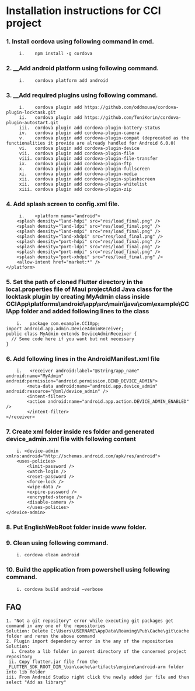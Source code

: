 # __Installation instructions for CCI project__
  ### 1. __Install cordova using following command in cmd.__
         i.    npm install -g cordova
  ### 2. __Add android platform using following command.
         i.    cordova platform add android
  ### 3. __Add required plugins using following command.
         i.    cordova plugin add https://github.com/oddmouse/cordova-plugin-locktask.git
         ii.   cordova plugin add https://github.com/ToniKorin/cordova-plugin-autostart.git
         iii.  cordova plugin add cordova-plugin-battery-status
         iv.   cordova plugin add cordova-plugin-camera
         v.    cordova plugin add cordova-plugin-compat (deprecated as the functionalities it provide are already handled for Android 6.0.0)
         vi.   cordova plugin add cordova-plugin-device
         vii.  cordova plugin add cordova-plugin-file
         viii. cordova plugin add cordova-plugin-file-transfer
         ix.   cordova plugin add cordova-plugin-ftp
         x.    cordova plugin add cordova-plugin-fullscreen
         xi.   cordova plugin add cordova-plugin-media
         xii.  cordova plugin add cordova-plugin-splashscreen
         xii.  cordova plugin add cordova-plugin-whitelist
         xiii. cordova plugin add cordova-plugin-zip
  ### 4. __Add splash screen to config.xml file.__
         i.    <platform name="android">
        <splash density="land-hdpi" src="res/load_final.png" />
        <splash density="land-ldpi" src="res/load_final.png" />
        <splash density="land-mdpi" src="res/load_final.png" />
        <splash density="land-xhdpi" src="res/load_final.png" />
        <splash density="port-hdpi" src="res/load_final.png" />
        <splash density="port-ldpi" src="res/load_final.png" />
        <splash density="port-mdpi" src="res/load_final.png" />
        <splash density="port-xhdpi" src="res/load_final.png" />
        <allow-intent href="market:*" />
    </platform>
  ### 5. __Set the path of cloned Flutter directory in the local.properties file of Maui projectAdd Java class for the locktask plugin by creating MyAdmin class inside CCIApp\platforms\android\app\src\main\java\com\example\CCIApp folder and added following lines to the class__
        i.   package com.example.CCIApp;
    import android.app.admin.DeviceAdminReceiver;
    public class MyAdmin extends DeviceAdminReceiver {
      // Some code here if you want but not necessary
    }
  ### 6. __Add following lines in the AndroidManifest.xml file__
        i.   <receiver android:label="@string/app_name" android:name="MyAdmin" android:permission="android.permission.BIND_DEVICE_ADMIN">
            <meta-data android:name="android.app.device_admin" android:resource="@xml/device_admin" />
            <intent-filter>
            <action android:name="android.app.action.DEVICE_ADMIN_ENABLED" />
            </intent-filter>
    </receiver>
  ### 7. __Create xml folder inside res folder and generated device_admin.xml file with following content__
        i. <device-admin xmlns:android="http://schemas.android.com/apk/res/android">
        <uses-policies>
            <limit-password />
            <watch-login />
            <reset-password />
            <force-lock />
            <wipe-data />
            <expire-password />
            <encrypted-storage />
            <disable-camera />
            </uses-policies>
    </device-admin>
  ### 8. __Put EnglishWebRoot folder inside www folder.__
  ### 9. __Clean using following command.__
        i. cordova clean android
  ### 10. __Build the application from powershell using following command.__
        i. cordova build android –verbose

## __FAQ__
	1. "Not a git repository" error while executing git packages get command in any one of the repositories
	Solution: Delete C:\Users\USERNAME\AppData\Roaming\Pub\Cache\git\cache folder and rerun the above command
	2. Plugin import dependency error in the any of the repositories
	Solution:
	  i. Create a lib folder in parent directory of the concerned project repository
	 ii. Copy flutter.jar file from the _FLUTTER_SDK_ROOT_DIR_\bin\cache\artifacts\engine\android-arm folder into lib folder
	iii. From Android Studio right click the newly added jar file and then select "Add as library"
